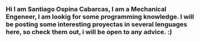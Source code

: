 ### Hi I am Santiago Ospina Cabarcas, I am a Mechanical Engeneer, I am lookig for some programming knowledge. I will be posting some interesting proyectas in several lenguages here, so check them out, i will be open to any advice. :)

<!--
**sospin12/sospin12** is a ✨ _special_ ✨ repository because its `README.md` (this file) appears on your GitHub profile.

Here are some ideas to get you started:

- 🔭 I’m currently working on ...
- 🌱 I’m currently learning ...
- 👯 I’m looking to collaborate on ...
- 🤔 I’m looking for help with ...
- 💬 Ask me about ...
- 📫 How to reach me: ...
- 😄 Pronouns: ...
- ⚡ Fun fact: ...
-->
